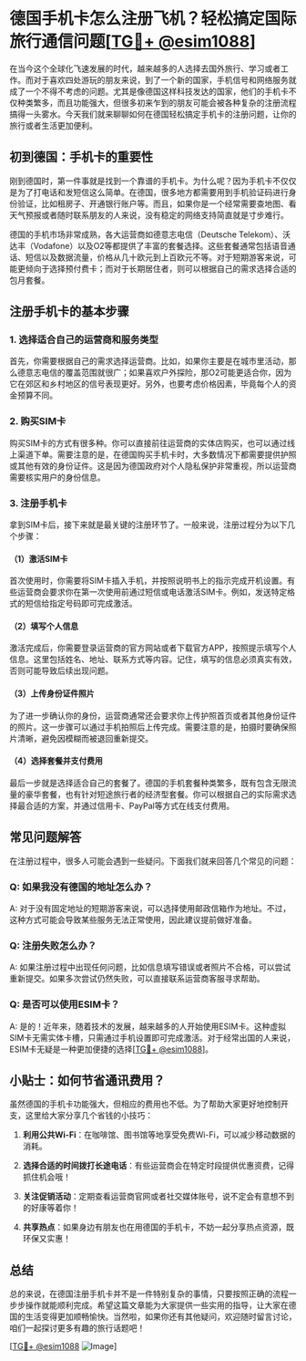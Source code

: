 # 德国手机卡怎么注册飞机？轻松搞定国际旅行通信问题[[TG💪+ @esim1088](https://t.me/s/esim1088)]

在当今这个全球化飞速发展的时代，越来越多的人选择去国外旅行、学习或者工作。而对于喜欢四处游玩的朋友来说，到了一个新的国家，手机信号和网络服务就成了一个不得不考虑的问题。尤其是像德国这样科技发达的国家，他们的手机卡不仅种类繁多，而且功能强大，但很多初来乍到的朋友可能会被各种复杂的注册流程搞得一头雾水。今天我们就来聊聊如何在德国轻松搞定手机卡的注册问题，让你的旅行或者生活更加便利。

## 初到德国：手机卡的重要性

刚到德国时，第一件事就是找到一个靠谱的手机卡。为什么呢？因为手机卡不仅仅是为了打电话和发短信这么简单。在德国，很多地方都需要用到手机验证码进行身份验证，比如租房子、开通银行账户等。而且，如果你是一个经常需要查地图、看天气预报或者随时联系朋友的人来说，没有稳定的网络支持简直就是寸步难行。

德国的手机市场非常成熟，各大运营商如德意志电信（Deutsche Telekom）、沃达丰（Vodafone）以及O2等都提供了丰富的套餐选择。这些套餐通常包括语音通话、短信以及数据流量，价格从几十欧元到上百欧元不等。对于短期游客来说，可能更倾向于选择预付费卡；而对于长期居住者，则可以根据自己的需求选择合适的包月套餐。

## 注册手机卡的基本步骤

### 1. 选择适合自己的运营商和服务类型

首先，你需要根据自己的需求选择运营商。比如，如果你主要是在城市里活动，那么德意志电信的覆盖范围就很广；如果喜欢户外探险，那O2可能更适合你，因为它在郊区和乡村地区的信号表现更好。另外，也要考虑价格因素，毕竟每个人的资金预算不同。

### 2. 购买SIM卡

购买SIM卡的方式有很多种。你可以直接前往运营商的实体店购买，也可以通过线上渠道下单。需要注意的是，在德国购买手机卡时，大多数情况下都需要提供护照或其他有效的身份证件。这是因为德国政府对个人隐私保护非常重视，所以运营商需要核实用户的身份信息。

### 3. 注册手机卡

拿到SIM卡后，接下来就是最关键的注册环节了。一般来说，注册过程分为以下几个步骤：

#### （1）激活SIM卡

首次使用时，你需要将SIM卡插入手机，并按照说明书上的指示完成开机设置。有些运营商会要求你在第一次使用前通过短信或电话激活SIM卡。例如，发送特定格式的短信给指定号码即可完成激活。

#### （2）填写个人信息

激活完成后，你需要登录运营商的官方网站或者下载官方APP，按照提示填写个人信息。这里包括姓名、地址、联系方式等内容。记住，填写的信息必须真实有效，否则可能导致后续出现问题。

#### （3）上传身份证件照片

为了进一步确认你的身份，运营商通常还会要求你上传护照首页或者其他身份证件的照片。这一步骤可以通过手机拍照后上传完成。需要注意的是，拍摄时要确保照片清晰，避免因模糊而被退回重新提交。

#### （4）选择套餐并支付费用

最后一步就是选择适合自己的套餐了。德国的手机套餐种类繁多，既有包含无限流量的豪华套餐，也有针对短途旅行者的经济型套餐。你可以根据自己的实际需求选择最合适的方案，并通过信用卡、PayPal等方式在线支付费用。

## 常见问题解答

在注册过程中，很多人可能会遇到一些疑问。下面我们就来回答几个常见的问题：

### Q: 如果我没有德国的地址怎么办？

A: 对于没有固定地址的短期游客来说，可以选择使用邮政信箱作为地址。不过，这种方式可能会导致某些服务无法正常使用，因此建议提前做好准备。

### Q: 注册失败怎么办？

A: 如果注册过程中出现任何问题，比如信息填写错误或者照片不合格，可以尝试重新提交。如果多次尝试仍然失败，可以直接联系运营商客服寻求帮助。

### Q: 是否可以使用ESIM卡？

A: 是的！近年来，随着技术的发展，越来越多的人开始使用ESIM卡。这种虚拟SIM卡无需实体卡槽，只需通过手机设置即可完成激活。对于经常出国的人来说，ESIM卡无疑是一种更加便捷的选择[[TG💪+ @esim1088](https://t.me/s/esim1088)]。

## 小贴士：如何节省通讯费用？

虽然德国的手机卡功能强大，但相应的费用也不低。为了帮助大家更好地控制开支，这里给大家分享几个省钱的小技巧：

1. **利用公共Wi-Fi**：在咖啡馆、图书馆等地享受免费Wi-Fi，可以减少移动数据的消耗。
   
2. **选择合适的时间拨打长途电话**：有些运营商会在特定时段提供优惠资费，记得抓住机会哦！

3. **关注促销活动**：定期查看运营商官网或者社交媒体账号，说不定会有意想不到的好康等着你！

4. **共享热点**：如果身边有朋友也在用德国的手机卡，不妨一起分享热点资源，既环保又实惠！

## 总结

总的来说，在德国注册手机卡并不是一件特别复杂的事情，只要按照正确的流程一步步操作就能顺利完成。希望这篇文章能为大家提供一些实用的指导，让大家在德国的生活变得更加顺畅愉快。当然啦，如果你还有其他疑问，欢迎随时留言讨论，咱们一起探讨更多有趣的旅行话题吧！

[[TG💪+ @esim1088](https://t.me/s/esim1088) ![Image](https://i.postimg.cc/4NQfJmqS/Snipaste-2025-05-13-00-14-12.png)]